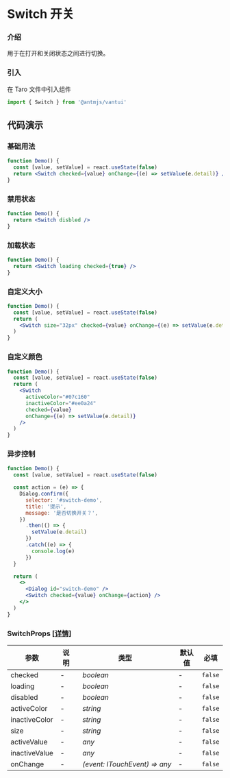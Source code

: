 # Switch 开关

### 介绍

用于在打开和关闭状态之间进行切换。

### 引入

在 Taro 文件中引入组件

```js
import { Switch } from '@antmjs/vantui'
```

## 代码演示

### 基础用法

```jsx
function Demo() {
  const [value, setValue] = react.useState(false)
  return <Switch checked={value} onChange={(e) => setValue(e.detail)} />
}
```

### 禁用状态

```jsx
function Demo() {
  return <Switch disbled />
}
```

### 加载状态

```jsx
function Demo() {
  return <Switch loading checked={true} />
}
```

### 自定义大小

```jsx
function Demo() {
  const [value, setValue] = react.useState(false)
  return (
    <Switch size="32px" checked={value} onChange={(e) => setValue(e.detail)} />
  )
}
```

### 自定义颜色

```jsx
function Demo() {
  const [value, setValue] = react.useState(false)
  return (
    <Switch
      activeColor="#07c160"
      inactiveColor="#ee0a24"
      checked={value}
      onChange={(e) => setValue(e.detail)}
    />
  )
}
```

### 异步控制

```jsx
function Demo() {
  const [value, setValue] = react.useState(false)

  const action = (e) => {
    Dialog.confirm({
      selector: '#switch-demo',
      title: '提示',
      message: '是否切换开关？',
    })
      .then(() => {
        setValue(e.detail)
      })
      .catch((e) => {
        console.log(e)
      })
  }

  return (
    <>
      <Dialog id="switch-demo" />
      <Switch checked={value} onChange={action} />
    </>
  )
}
```
### SwitchProps [[详情]](https://github.com/AntmJS/vantui/tree/main/packages/vantui/types/switch.d.ts)   

| 参数 | 说明 | 类型 | 默认值 | 必填 |
| --- | --- | --- | --- | --- |
| checked | - | _&nbsp;&nbsp;boolean<br/>_ | - | `false` |
| loading | - | _&nbsp;&nbsp;boolean<br/>_ | - | `false` |
| disabled | - | _&nbsp;&nbsp;boolean<br/>_ | - | `false` |
| activeColor | - | _&nbsp;&nbsp;string<br/>_ | - | `false` |
| inactiveColor | - | _&nbsp;&nbsp;string<br/>_ | - | `false` |
| size | - | _&nbsp;&nbsp;string<br/>_ | - | `false` |
| activeValue | - | _&nbsp;&nbsp;any<br/>_ | - | `false` |
| inactiveValue | - | _&nbsp;&nbsp;any<br/>_ | - | `false` |
| onChange | - | _&nbsp;&nbsp;(event:&nbsp;ITouchEvent)&nbsp;=>&nbsp;any<br/>_ | - | `false` |

